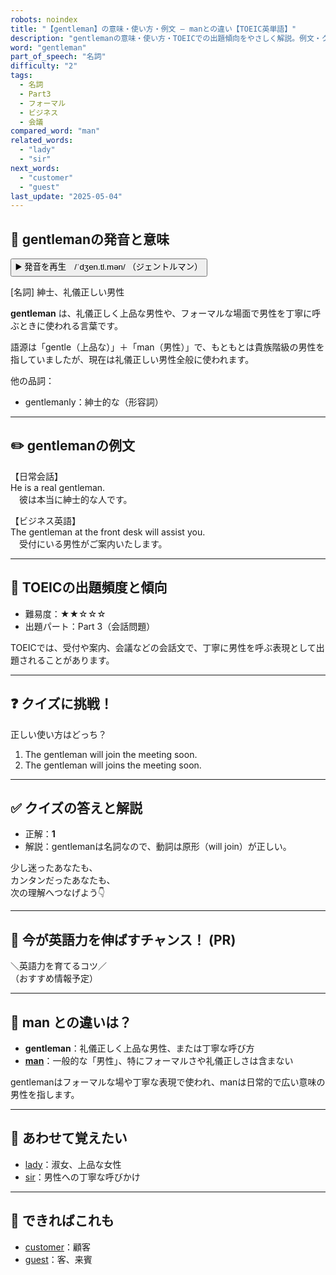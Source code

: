 ```yaml
---
robots: noindex
title: "【gentleman】の意味・使い方・例文 ― manとの違い【TOEIC英単語】"
description: "gentlemanの意味・使い方・TOEICでの出題傾向をやさしく解説。例文・クイズ付きでmanとの違いもわかりやすく学べます。"
word: "gentleman"
part_of_speech: "名詞"
difficulty: "2"
tags:
  - 名詞
  - Part3
  - フォーマル
  - ビジネス
  - 会議
compared_word: "man"
related_words:
  - "lady"
  - "sir"
next_words:
  - "customer"
  - "guest"
last_update: "2025-05-04"
---
```


## 🔰 gentlemanの発音と意味

<button class="play-audio" onclick="playTTS('gentleman')">
  <span class="play-audio-main">
    ▶️ 発音を再生　/ˈdʒen.tl.mən/
  </span>
  <span class="play-audio-sub">
    （ジェントルマン）
  </span>
</button>

[名詞] 紳士、礼儀正しい男性

**gentleman** は、礼儀正しく上品な男性や、フォーマルな場面で男性を丁寧に呼ぶときに使われる言葉です。

語源は「gentle（上品な）」＋「man（男性）」で、もともとは貴族階級の男性を指していましたが、現在は礼儀正しい男性全般に使われます。

他の品詞：  
- gentlemanly：紳士的な（形容詞）

---

## ✏️ gentlemanの例文

【日常会話】  
He is a real gentleman.  
　彼は本当に紳士的な人です。

【ビジネス英語】  
The gentleman at the front desk will assist you.  
　受付にいる男性がご案内いたします。

---

## 🎯 TOEICの出題頻度と傾向

- 難易度：★★☆☆☆
- 出題パート：Part 3（会話問題）

TOEICでは、受付や案内、会議などの会話文で、丁寧に男性を呼ぶ表現として出題されることがあります。

---

## ❓ クイズに挑戦！

正しい使い方はどっち？

1. The gentleman will join the meeting soon.  
2. The gentleman will joins the meeting soon.

---

## ✅ クイズの答えと解説

- 正解：**1**
- 解説：gentlemanは名詞なので、動詞は原形（will join）が正しい。

少し迷ったあなたも、  
カンタンだったあなたも、  
次の理解へつなげよう👇️

---

## 🚀 今が英語力を伸ばすチャンス！ (PR)

<div class="info-center">
＼英語力を育てるコツ／<br>  
（おすすめ情報予定）
</div>

---

## 🤔  man との違いは？

- **gentleman**：礼儀正しく上品な男性、または丁寧な呼び方
- **[man](/man)**：一般的な「男性」、特にフォーマルさや礼儀正しさは含まない

gentlemanはフォーマルな場や丁寧な表現で使われ、manは日常的で広い意味の男性を指します。

---

## 🧩 あわせて覚えたい

- [lady](/lady)：淑女、上品な女性
- [sir](/sir)：男性への丁寧な呼びかけ

---

## 📖 できればこれも

- [customer](/customer)：顧客
- [guest](/guest)：客、来賓

<!-- cvid: aid34_bid04 -->
